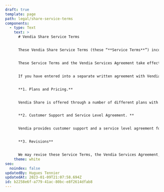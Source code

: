```yaml
---
draft: true
template: page
path: legal/share-service-terms
components:
  - type: Text
    text: >
      # Vendia Share Service Terms


      These Vendia Share Service Terms (these “**Service Terms**”) incorporate the Vendia Services Agreement between you (“**you**” or “**your**”) and Vendia Inc. (“**Vendia**,” “**we**,” “**us**,” or “**our**”) available at [www.vendia.com/services-agreement](https://www.vendia.com/services-agreement) (and any successor or related locations designated by Vendia) (the “**Vendia Services Agreement**”) and govern your use of our Vendia Share Service Offering. “**Vendia Share**” is a data sharing platform provided by Vendia that enables users to connect and share data with internal or external partners across organizations and cloud providers.


      These Service Terms and the Vendia Services Agreement take effect when you click an “I Accept” button or check box presented with these terms or, if earlier, when you begin use any of the Vendia Share Services (the “**Effective Date**”). You represent to us that you are lawfully able to enter into contracts (e.g., you are not a minor). If you are entering into these Service Terms and the Vendia Services Agreement for an entity, such as the company you work for, you represent to us that you have legal authority to bind that entity. Capitalized terms used in these Service Terms without definition have the meanings given such terms in the Vendia Services Agreement. These Service Terms were last updated on November 26, 2021.


      If you have entered into a separate written agreement with Vendia that exclusively governs your use of Vendia Share, such agreement takes precedence and these Service Terms and the Vendia Services Agreement do not apply to your use of Vendia Share.


      **1. Plans and Pricing.**


      Vendia Share is offered through a number of different plans with different capabilities, support and pricing as described in the Vendia Share Pricing Schedule available at [www.vendia.com/pricing](https://www.vendia.com/pricing) (and any successor or related locations designated by Vendia) (the “**Vendia Share Pricing Schedule**”) which is incorporated herein. You select your initial plan at the time you register for Vendia Share. You can change your plan through the Vendia Share console.


      **2. Customer Support and Service Level Agreement. **


      Vendia provides customer support and a service level agreement for certain Vendia Share plans pursuant to the Vendia Share Customer Service and Service Level Agreement available as [www.vendia.com/share-service-level](https://www.vendia.com/share-service-level) (and any successor or related locations designated by Vendia) (the “**Vendia Share Customer Service and Service Level Agreement**“).


      **3. Revisions**


      We may revise these Service Terms, the Vendia Services Agreement, the Vendia Share Pricing Schedule and the Vendia Share Customer Service and Service Level Agreement at any time and from time to time by giving you at least 30 days prior notice of the effective date of such revisions. Revisions may include without limitation changes to plan terms, fees and charges and payment terms.
    theme: white
seo:
  noindex: false
updatedBy: Hugues Tennier
updatedAt: 2023-01-09T21:07:58.694Z
id: b2258e6f-a779-41ac-80bc-e8f2614dfab8
---
```

